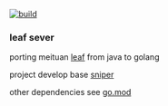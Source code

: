 [![build](https://github.com/busyfree/leaf-go/actions/workflows/main.yml/badge.svg?branch=main&event=push)](https://github.com/busyfree/leaf-go/actions/workflows/main.yml)

### leaf sever

porting meituan [leaf](https://github.com/Meituan-Dianping/Leaf) from java to golang

project develop base [sniper](https://github.com/bilibili/sniper)

other dependencies see [go.mod](./go.mod) 
